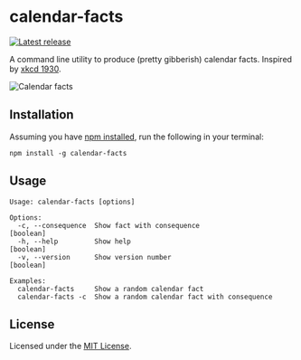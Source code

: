 # calendar-facts

[![Latest release](https://img.shields.io/github/release/shreyasminocha/calendar-facts.svg)](//github.com/shreyasminocha/calendar-facts/releases/latest)

A command line utility to produce (pretty gibberish) calendar facts. Inspired by [xkcd 1930](//xkcd.com/1930).

![Calendar facts](https://imgs.xkcd.com/comics/calendar_facts_2x.png)

## Installation

Assuming you have [npm installed](//www.npmjs.com/get-npm), run the following in your terminal:

```shell
npm install -g calendar-facts
```

## Usage

```
Usage: calendar-facts [options]

Options:
  -c, --consequence  Show fact with consequence                        [boolean]
  -h, --help         Show help                                         [boolean]
  -v, --version      Show version number                               [boolean]

Examples:
  calendar-facts     Show a random calendar fact
  calendar-facts -c  Show a random calendar fact with consequence
```

## License

Licensed under the [MIT License](//shreyas.mit-license.org/2017).

